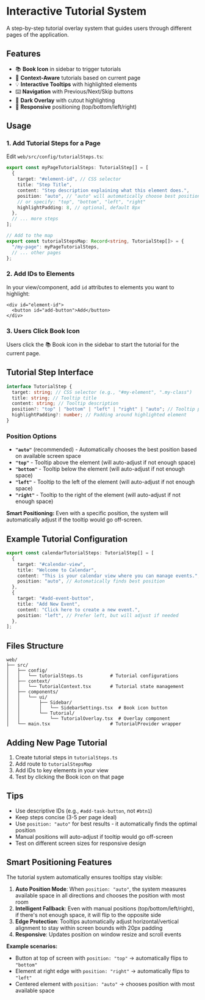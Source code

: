 # Interactive Tutorial System

A step-by-step tutorial overlay system that guides users through different pages of the application.

## Features

- 📚 **Book Icon** in sidebar to trigger tutorials
- 🎯 **Context-Aware** tutorials based on current page
- 💡 **Interactive Tooltips** with highlighted elements
- ⌨️ **Navigation** with Previous/Next/Skip buttons
- 🎨 **Dark Overlay** with cutout highlighting
- 📱 **Responsive** positioning (top/bottom/left/right)

## Usage

### 1. Add Tutorial Steps for a Page

Edit `web/src/config/tutorialSteps.ts`:

```typescript
export const myPageTutorialSteps: TutorialStep[] = [
  {
    target: "#element-id", // CSS selector
    title: "Step Title",
    content: "Step description explaining what this element does.",
    position: "auto", // "auto" will automatically choose best position
    // or specify: "top", "bottom", "left", "right"
    highlightPadding: 8, // optional, default 8px
  },
  // ... more steps
];

// Add to the map
export const tutorialStepsMap: Record<string, TutorialStep[]> = {
  "/my-page": myPageTutorialSteps,
  // ... other pages
};
```

### 2. Add IDs to Elements

In your view/component, add `id` attributes to elements you want to highlight:

```tsx
<div id="element-id">
  <button id="add-button">Add</button>
</div>
```

### 3. Users Click Book Icon

Users click the 📚 Book icon in the sidebar to start the tutorial for the current page.

## Tutorial Step Interface

```typescript
interface TutorialStep {
  target: string; // CSS selector (e.g., "#my-element", ".my-class")
  title: string; // Tooltip title
  content: string; // Tooltip description
  position?: "top" | "bottom" | "left" | "right" | "auto"; // Tooltip position
  highlightPadding?: number; // Padding around highlighted element
}
```

### Position Options

- **`"auto"`** (recommended) - Automatically chooses the best position based on available screen space
- **`"top"`** - Tooltip above the element (will auto-adjust if not enough space)
- **`"bottom"`** - Tooltip below the element (will auto-adjust if not enough space)
- **`"left"`** - Tooltip to the left of the element (will auto-adjust if not enough space)
- **`"right"`** - Tooltip to the right of the element (will auto-adjust if not enough space)

**Smart Positioning:** Even with a specific position, the system will automatically adjust if the tooltip would go off-screen.

## Example Tutorial Configuration

```typescript
export const calendarTutorialSteps: TutorialStep[] = [
  {
    target: "#calendar-view",
    title: "Welcome to Calendar",
    content: "This is your calendar view where you can manage events.",
    position: "auto", // Automatically finds best position
  },
  {
    target: "#add-event-button",
    title: "Add New Event",
    content: "Click here to create a new event.",
    position: "left", // Prefer left, but will adjust if needed
  },
];
```

## Files Structure

```
web/
├── src/
│   ├── config/
│   │   └── tutorialSteps.ts          # Tutorial configurations
│   ├── context/
│   │   └── TutorialContext.tsx       # Tutorial state management
│   ├── components/
│   │   └── ui/
│   │       ├── Sidebar/
│   │       │   └── SidebarSettings.tsx  # Book icon button
│   │       └── Tutorial/
│   │           └── TutorialOverlay.tsx  # Overlay component
│   └── main.tsx                      # TutorialProvider wrapper
```

## Adding New Page Tutorial

1. Create tutorial steps in `tutorialSteps.ts`
2. Add route to `tutorialStepsMap`
3. Add IDs to key elements in your view
4. Test by clicking the Book icon on that page

## Tips

- Use descriptive IDs (e.g., `#add-task-button`, not `#btn1`)
- Keep steps concise (3-5 per page ideal)
- Use `position: "auto"` for best results - it automatically finds the optimal position
- Manual positions will auto-adjust if tooltip would go off-screen
- Test on different screen sizes for responsive design

## Smart Positioning Features

The tutorial system automatically ensures tooltips stay visible:

1. **Auto Position Mode**: When `position: "auto"`, the system measures available space in all directions and chooses the position with most room
2. **Intelligent Fallback**: Even with manual positions (top/bottom/left/right), if there's not enough space, it will flip to the opposite side
3. **Edge Protection**: Tooltips automatically adjust horizontal/vertical alignment to stay within screen bounds with 20px padding
4. **Responsive**: Updates position on window resize and scroll events

**Example scenarios:**

- Button at top of screen with `position: "top"` → automatically flips to `"bottom"`
- Element at right edge with `position: "right"` → automatically flips to `"left"`
- Centered element with `position: "auto"` → chooses position with most available space
